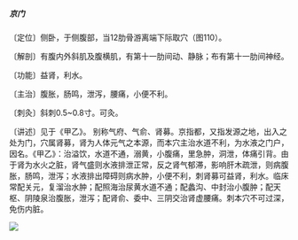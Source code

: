 ##### 京门

〔定位〕侧卧，于侧腹部，当12肋骨游离端下际取穴（图110）。

〔解剖〕有腹内外斜肌及腹横肌，有第十一肋间动、静脉；布有第十一肋间神经。

〔功能〕益肾，利水。

〔主治〕腹胀，肠鸣，泄泻，腰痛，小便不利。

〔刺灸〕斜刺0.5~0.8寸。可灸。

〔讲述〕见于《甲乙》。 别称气府、气俞、肾募。京指都，又指发源之地，出入之处为门，穴属肾募，肾为人体元气之本源，而本穴主治水道不利，为水液之门户，因名。《甲乙》：治溢饮，水道不通，溺黄，小腹痛，里急肿，洞泄，体痛引背。由于肾为水火之脏，肾气盛则水液排泄正常，反之肾气郁滞，影响肝木疏泄，则病腹胀，肠鸣，泄泻；水液排出障碍则病水肿，小便不利，刺肾募可益肾，利水。临床常配关元，复溜治水肿；配照海治尿黄水道不通；配蠡沟、中封治小腹肿；配天枢、阴陵泉治腹胀，泄泻；配肾俞、委中、三阴交治肾虚腰痛。刺本穴不可过深，免伤内脏。

![](img/图110.jpg)
